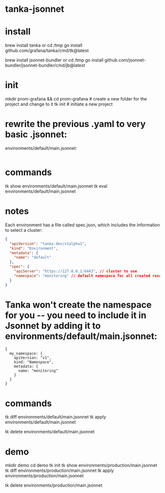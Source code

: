 # tanka-jsonnet

# install
brew install tanka
or
cd /tmp
go install github.com/grafana/tanka/cmd/tk@latest

brew install jsonnet-bundler
or
cd /tmp
go install github.com/jsonnet-bundler/jsonnet-bundler/cmd/jb@latest

# init
mkdir prom-grafana && cd prom-grafana # create a new folder for the project and change to it
tk init # initiate a new project

# rewrite the previous .yaml to very basic .jsonnet:

environments/default/main.jsonnet:

```jsonnet

```
# commands
tk show environments/default/main.jsonnet
tk eval environments/default/main.jsonnet

# notes
Each environment has a file called spec.json, which includes the information to select a cluster:


```spec.json
{
  "apiVersion": "tanka.dev/v1alpha1",
  "kind": "Environment",
  "metadata": {
    "name": "default"
  },
  "spec": {
    "apiServer": "https://127.0.0.1:6443", // cluster to use
    "namespace": "monitoring" // default namespace for all created resources
  }
}
```

# Tanka won't create the namespace for you -- you need to include it in Jsonnet by adding it to environments/default/main.jsonnet:
```main.jsonnet
{
  my_namespace: {
    apiVersion: "v1",
    kind: "Namespace",
    metadata: {
      name: "monitoring"
    }
  }
}
```

# commands
tk diff environments/default/main.jsonnet
tk apply environments/default/main.jsonnet 

tk delete environments/default/main.jsonnet

# demo
mkdir demo
cd demo
tk init
tk show environments/production/main.jsonnet
tk diff environments/production/main.jsonnet
tk apply environments/production/main.jsonnet 

tk delete environments/production/main.jsonnet
